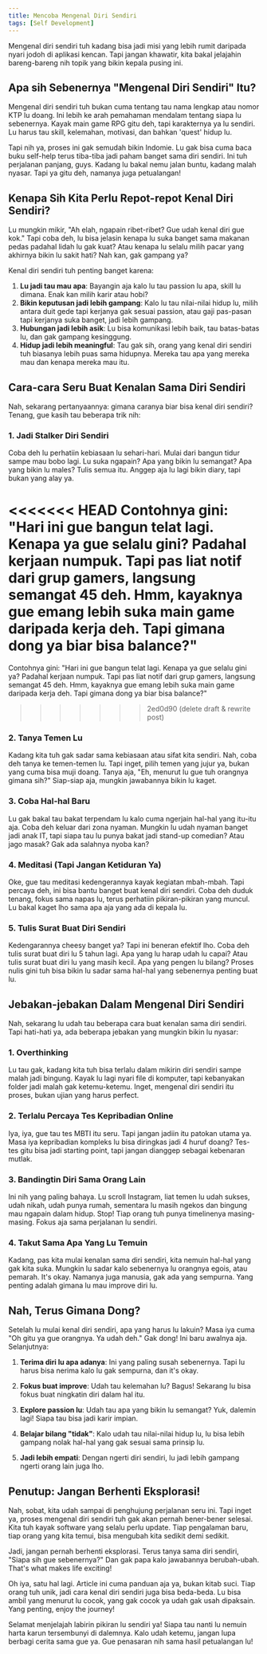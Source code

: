 ```yaml
---
title: Mencoba Mengenal Diri Sendiri
tags: [Self Development]
---
```

Mengenal diri sendiri tuh kadang bisa jadi misi yang lebih rumit daripada nyari jodoh di aplikasi kencan. Tapi jangan khawatir, kita bakal jelajahin bareng-bareng nih topik yang bikin kepala pusing ini.

## Apa sih Sebenernya "Mengenal Diri Sendiri" Itu?

Mengenal diri sendiri tuh bukan cuma tentang tau nama lengkap atau nomor KTP lu doang. Ini lebih ke arah pemahaman mendalam tentang siapa lu sebenernya. Kayak main game RPG gitu deh, tapi karakternya ya lu sendiri. Lu harus tau skill, kelemahan, motivasi, dan bahkan 'quest' hidup lu.

Tapi nih ya, proses ini gak semudah bikin Indomie. Lu gak bisa cuma baca buku self-help terus tiba-tiba jadi paham banget sama diri sendiri. Ini tuh perjalanan panjang, guys. Kadang lu bakal nemu jalan buntu, kadang malah nyasar. Tapi ya gitu deh, namanya juga petualangan!

## Kenapa Sih Kita Perlu Repot-repot Kenal Diri Sendiri?

Lu mungkin mikir, "Ah elah, ngapain ribet-ribet? Gue udah kenal diri gue kok." Tapi coba deh, lu bisa jelasin kenapa lu suka banget sama makanan pedas padahal lidah lu gak kuat? Atau kenapa lu selalu milih pacar yang akhirnya bikin lu sakit hati? Nah kan, gak gampang ya?

Kenal diri sendiri tuh penting banget karena:

1. **Lu jadi tau mau apa**: Bayangin aja kalo lu tau passion lu apa, skill lu dimana. Enak kan milih karir atau hobi?
2. **Bikin keputusan jadi lebih gampang**: Kalo lu tau nilai-nilai hidup lu, milih antara duit gede tapi kerjanya gak sesuai passion, atau gaji pas-pasan tapi kerjanya suka banget, jadi lebih gampang.
3. **Hubungan jadi lebih asik**: Lu bisa komunikasi lebih baik, tau batas-batas lu, dan gak gampang kesinggung.
4. **Hidup jadi lebih meaningful**: Tau gak sih, orang yang kenal diri sendiri tuh biasanya lebih puas sama hidupnya. Mereka tau apa yang mereka mau dan kenapa mereka mau itu.

## Cara-cara Seru Buat Kenalan Sama Diri Sendiri

Nah, sekarang pertanyaannya: gimana caranya biar bisa kenal diri sendiri? Tenang, gue kasih tau beberapa trik nih:

### 1. Jadi Stalker Diri Sendiri

Coba deh lu perhatiin kebiasaan lu sehari-hari. Mulai dari bangun tidur sampe mau bobo lagi. Lu suka ngapain? Apa yang bikin lu semangat? Apa yang bikin lu males? Tulis semua itu. Anggep aja lu lagi bikin diary, tapi bukan yang alay ya.

<<<<<<< HEAD
Contohnya gini: "Hari ini gue bangun telat lagi. Kenapa ya gue selalu gini? Padahal kerjaan numpuk. Tapi pas liat notif dari grup gamers, langsung semangat 45 deh. Hmm, kayaknya gue emang lebih suka main game daripada kerja deh. Tapi gimana dong ya biar bisa balance?"
=======
Contohnya gini: "Hari ini gue bangun telat lagi. Kenapa ya gue selalu gini ya? Padahal kerjaan numpuk. Tapi pas liat notif dari grup gamers, langsung semangat 45 deh. Hmm, kayaknya gue emang lebih suka main game daripada kerja deh. Tapi gimana dong ya biar bisa balance?"
>>>>>>> 2ed0d90 (delete draft & rewrite post)

### 2. Tanya Temen Lu

Kadang kita tuh gak sadar sama kebiasaan atau sifat kita sendiri. Nah, coba deh tanya ke temen-temen lu. Tapi inget, pilih temen yang jujur ya, bukan yang cuma bisa muji doang. Tanya aja, "Eh, menurut lu gue tuh orangnya gimana sih?" Siap-siap aja, mungkin jawabannya bikin lu kaget.

### 3. Coba Hal-hal Baru

Lu gak bakal tau bakat terpendam lu kalo cuma ngerjain hal-hal yang itu-itu aja. Coba deh keluar dari zona nyaman. Mungkin lu udah nyaman banget jadi anak IT, tapi siapa tau lu punya bakat jadi stand-up comedian? Atau jago masak? Gak ada salahnya nyoba kan?

### 4. Meditasi (Tapi Jangan Ketiduran Ya)

Oke, gue tau meditasi kedengerannya kayak kegiatan mbah-mbah. Tapi percaya deh, ini bisa bantu banget buat kenal diri sendiri. Coba deh duduk tenang, fokus sama napas lu, terus perhatiin pikiran-pikiran yang muncul. Lu bakal kaget lho sama apa aja yang ada di kepala lu.

### 5. Tulis Surat Buat Diri Sendiri

Kedengarannya cheesy banget ya? Tapi ini beneran efektif lho. Coba deh tulis surat buat diri lu 5 tahun lagi. Apa yang lu harap udah lu capai? Atau tulis surat buat diri lu yang masih kecil. Apa yang pengen lu bilang? Proses nulis gini tuh bisa bikin lu sadar sama hal-hal yang sebenernya penting buat lu.

## Jebakan-jebakan Dalam Mengenal Diri Sendiri

Nah, sekarang lu udah tau beberapa cara buat kenalan sama diri sendiri. Tapi hati-hati ya, ada beberapa jebakan yang mungkin bikin lu nyasar:

### 1. Overthinking

Lu tau gak, kadang kita tuh bisa terlalu dalam mikirin diri sendiri sampe malah jadi bingung. Kayak lu lagi nyari file di komputer, tapi kebanyakan folder jadi malah gak ketemu-ketemu. Inget, mengenal diri sendiri itu proses, bukan ujian yang harus perfect.

### 2. Terlalu Percaya Tes Kepribadian Online

Iya, iya, gue tau tes MBTI itu seru. Tapi jangan jadiin itu patokan utama ya. Masa iya kepribadian kompleks lu bisa diringkas jadi 4 huruf doang? Tes-tes gitu bisa jadi starting point, tapi jangan dianggep sebagai kebenaran mutlak.

### 3. Bandingtin Diri Sama Orang Lain

Ini nih yang paling bahaya. Lu scroll Instagram, liat temen lu udah sukses, udah nikah, udah punya rumah, sementara lu masih ngekos dan bingung mau ngapain dalam hidup. Stop! Tiap orang tuh punya timelinenya masing-masing. Fokus aja sama perjalanan lu sendiri.

### 4. Takut Sama Apa Yang Lu Temuin

Kadang, pas kita mulai kenalan sama diri sendiri, kita nemuin hal-hal yang gak kita suka. Mungkin lu sadar kalo sebenernya lu orangnya egois, atau pemarah. It's okay. Namanya juga manusia, gak ada yang sempurna. Yang penting adalah gimana lu mau improve diri lu.

## Nah, Terus Gimana Dong?

Setelah lu mulai kenal diri sendiri, apa yang harus lu lakuin? Masa iya cuma "Oh gitu ya gue orangnya. Ya udah deh." Gak dong! Ini baru awalnya aja. Selanjutnya:

1. **Terima diri lu apa adanya**: Ini yang paling susah sebenernya. Tapi lu harus bisa nerima kalo lu gak sempurna, dan it's okay.

2. **Fokus buat improve**: Udah tau kelemahan lu? Bagus! Sekarang lu bisa fokus buat ningkatin diri dalam hal itu.

3. **Explore passion lu**: Udah tau apa yang bikin lu semangat? Yuk, dalemin lagi! Siapa tau bisa jadi karir impian.

4. **Belajar bilang "tidak"**: Kalo udah tau nilai-nilai hidup lu, lu bisa lebih gampang nolak hal-hal yang gak sesuai sama prinsip lu.

5. **Jadi lebih empati**: Dengan ngerti diri sendiri, lu jadi lebih gampang ngerti orang lain juga lho.

## Penutup: Jangan Berhenti Eksplorasi!

Nah, sobat, kita udah sampai di penghujung perjalanan seru ini. Tapi inget ya, proses mengenal diri sendiri tuh gak akan pernah bener-bener selesai. Kita tuh kayak software yang selalu perlu update. Tiap pengalaman baru, tiap orang yang kita temui, bisa mengubah kita sedikit demi sedikit.

Jadi, jangan pernah berhenti eksplorasi. Terus tanya sama diri sendiri, "Siapa sih gue sebenernya?" Dan gak papa kalo jawabannya berubah-ubah. That's what makes life exciting!

Oh iya, satu hal lagi. Article ini cuma panduan aja ya, bukan kitab suci. Tiap orang tuh unik, jadi cara kenal diri sendiri juga bisa beda-beda. Lu bisa ambil yang menurut lu cocok, yang gak cocok ya udah gak usah dipaksain. Yang penting, enjoy the journey!

Selamat menjelajah labirin pikiran lu sendiri ya! Siapa tau nanti lu nemuin harta karun tersembunyi di dalemnya. Kalo udah ketemu, jangan lupa berbagi cerita sama gue ya. Gue penasaran nih sama hasil petualangan lu!